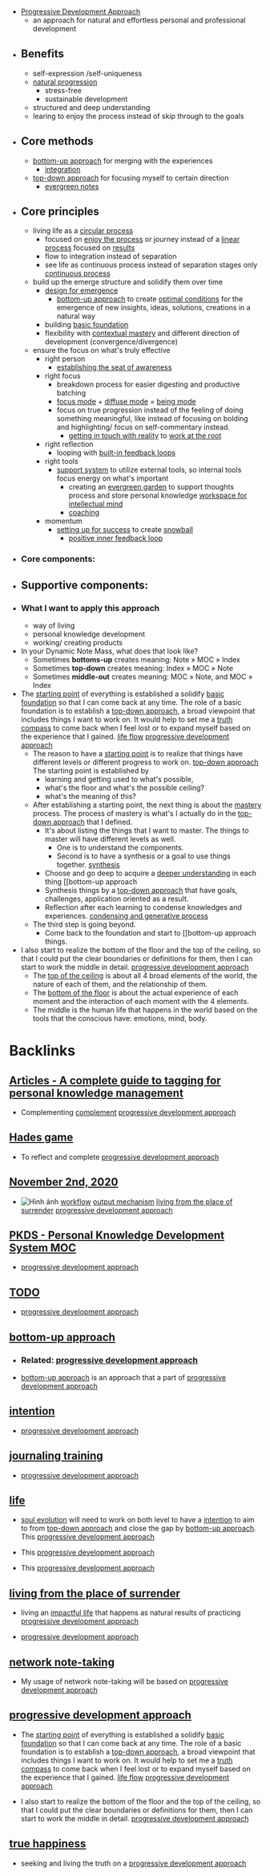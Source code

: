 - [Progressive Development Approach](<Progressive Development Approach.md>)
    - an approach for natural and effortless personal and professional development
- ## Benefits
    - self-expression /self-uniqueness
    - [natural progression](<natural progression.md>)
        - stress-free
        - sustainable development
    - structured and deep understanding
    - learing to enjoy the process instead of skip through to the goals
- ## Core methods
    -  [bottom-up approach](<bottom-up approach.md>) for merging with the experiences
        - [integration](<integration.md>)
    -  [top-down approach](<top-down approach.md>) for focusing myself to certain direction
        - [evergreen notes](<evergreen notes.md>)
- ## Core principles
    - living life as a [circular process](<circular process.md>)
        - focused on [enjoy the process](<enjoy the process.md>) or journey instead of a [linear process](<linear process.md>) focused on [results](<results.md>)
        - flow to integration instead of separation
        - see life as continuous process instead of separation stages only [continuous process](<continuous process.md>)
    - build up the emerge structure and solidify them over time 
        - [design for emergence](<design for emergence.md>)
            - [bottom-up approach](<bottom-up approach.md>) to create [optimal conditions](<optimal conditions.md>) for the emergence of new insights, ideas, solutions, creations in a natural way 
        - building [basic foundation](<basic foundation.md>)
        - flexibility with [contextual mastery](<contextual mastery.md>) and different direction of development (convergence/divergence)
    - ensure the focus on what's truly effective
        - right person
            - [establishing the seat of awareness](<establishing the seat of awareness.md>)
        - right focus
            - breakdown process for easier digesting and productive batching
            - [focus mode](<focus mode.md>) + [diffuse mode](<diffuse mode.md>) = [being mode](<being mode.md>)
            - focus on true progression instead of the feeling of doing something meaningful, like instead of focusing on bolding and highlighting/ focus on self-commentary instead.
                - [getting in touch with reality](<getting in touch with reality.md>) to [work at the root](<work at the root.md>)
        - right reflection
            - looping with [built-in feedback loops](<built-in feedback loops.md>)
        - right tools
            - [support system](<support system.md>) to utilize external tools, so internal tools focus energy on what's important 
                - creating an [evergreen garden](<evergreen garden.md>) to support thoughts process and store personal knowledge [workspace for intellectual mind](<workspace for intellectual mind.md>)
                - [coaching](<coaching.md>)
        - momentum
            - [setting up for success](<setting up for success.md>) to create [snowball](<snowball.md>)
                - [positive inner feedback loop](<positive inner feedback loop.md>)
- ### Core components:
- ## Supportive components:
- ### What I want to apply this approach
    - way of living
    - personal knowledge development
    - working/ creating products
- In your Dynamic Note Mass, what does that look like?
    - Sometimes __bottoms-up__ creates meaning: Note » MOC » Index
    - Sometimes __top-down__ creates meaning: Index » MOC » Note
    - Sometimes __middle-out__ creates meaning: MOC » Note, and MOC » Index
- The [starting point](<starting point.md>) of everything is established a solidify [basic foundation](<basic foundation.md>) so that I can come back at any time. The role of a basic foundation is to establish a [top-down approach](<top-down approach.md>), a broad viewpoint that includes things I want to work on. It would help to set me a [truth compass](<truth compass.md>) to come back when I feel lost or to expand myself based on the experience that I gained. [life flow](<life flow.md>) [progressive development approach](<progressive development approach.md>)
    - The reason to have a [starting point](<starting point.md>) is to realize that things have different levels or different progress to work on. [top-down approach](<top-down approach.md>) The starting point is established by 
        - learning and getting used to what's possible, 
        - what's the floor and what's the possible ceiling?
        - what's the meaning of this?
    - After establishing a starting point, the next thing is about the [mastery](<mastery.md>) process. The process of mastery is what's I actually do in the [top-down approach](<top-down approach.md>) that I defined. 
        - It's about listing the things that I want to master. The things to master will have different levels as well. 
            - One is to understand the components.
            - Second is to have a synthesis or a goal to use things together. [synthesis](<synthesis.md>)
        - Choose and go deep to acquire a [deeper understanding](<deeper understanding.md>) in each thing [[bottom-up approach
        - Synthesis things by a [top-down approach](<top-down approach.md>) that have goals, challenges, application oriented as a result.
        - Reflection after each learning to condense knowledges and experiences. [condensing and generative process](<condensing and generative process.md>)
    - The third step is going beyond.
        - Come back to the foundation and start to [[bottom-up approach things.
- I also start to realize the bottom of the floor and the top of the ceiling, so that I could put the clear boundaries or definitions for them, then I can start to work the middle in detail. [progressive development approach](<progressive development approach.md>)
    - The [top of the ceiling](<top of the ceiling.md>) is about all 4 broad elements of the world, the nature of each of them, and the relationship of them.
    - The [bottom of the floor](<bottom of the floor.md>) is about the actual experience of each moment and the interaction of each moment with the 4 elements.
    - The middle is the human life that happens in the world based on the tools that the conscious have: emotions, mind, body.

# Backlinks
## [Articles - A complete guide to tagging for personal knowledge management](<Articles - A complete guide to tagging for personal knowledge management.md>)
- Complementing [complement](<complement.md>) [progressive development approach](<progressive development approach.md>)

## [Hades game](<Hades game.md>)
- To reflect and complete [progressive development approach](<progressive development approach.md>)

## [November 2nd, 2020](<November 2nd, 2020.md>)
- ![Hình ảnh](https://pbs.twimg.com/media/EbqbNmqWoAEuC30?format=png&name=900x900) [workflow](<workflow.md>) [output mechanism](<output mechanism.md>) [living from the place of surrender](<living from the place of surrender.md>) [progressive development approach](<progressive development approach.md>)

## [PKDS - Personal Knowledge Development System MOC](<PKDS - Personal Knowledge Development System MOC.md>)
- [progressive development approach](<progressive development approach.md>)

## [TODO](<TODO.md>)
- [progressive development approach](<progressive development approach.md>)

## [bottom-up approach](<bottom-up approach.md>)
- ### Related: [progressive development approach](<progressive development approach.md>)

- [bottom-up approach](<bottom-up approach.md>) is an approach that a part of [progressive development approach](<progressive development approach.md>)

## [intention](<intention.md>)
- [progressive development approach](<progressive development approach.md>)

## [journaling training](<journaling training.md>)
- [progressive development approach](<progressive development approach.md>)

## [life](<life.md>)
- [soul evolution](<soul evolution.md>) will need to work on both level to have a [intention](<intention.md>) to aim to from [top-down approach](<top-down approach.md>) and close the gap by [bottom-up approach](<bottom-up approach.md>). This [progressive development approach](<progressive development approach.md>)

- This [progressive development approach](<progressive development approach.md>)

- This [progressive development approach](<progressive development approach.md>)

## [living from the place of surrender](<living from the place of surrender.md>)
- living an [impactful life](<impactful life.md>) that happens as natural results of practicing [progressive development approach](<progressive development approach.md>)

- [progressive development approach](<progressive development approach.md>)

## [network note-taking](<network note-taking.md>)
- My usage of network note-taking will be based on [progressive development approach](<progressive development approach.md>)

## [progressive development approach](<progressive development approach.md>)
- The [starting point](<starting point.md>) of everything is established a solidify [basic foundation](<basic foundation.md>) so that I can come back at any time. The role of a basic foundation is to establish a [top-down approach](<top-down approach.md>), a broad viewpoint that includes things I want to work on. It would help to set me a [truth compass](<truth compass.md>) to come back when I feel lost or to expand myself based on the experience that I gained. [life flow](<life flow.md>) [progressive development approach](<progressive development approach.md>)

- I also start to realize the bottom of the floor and the top of the ceiling, so that I could put the clear boundaries or definitions for them, then I can start to work the middle in detail. [progressive development approach](<progressive development approach.md>)

## [true happiness](<true happiness.md>)
- seeking and living the truth on a [progressive development approach](<progressive development approach.md>)

